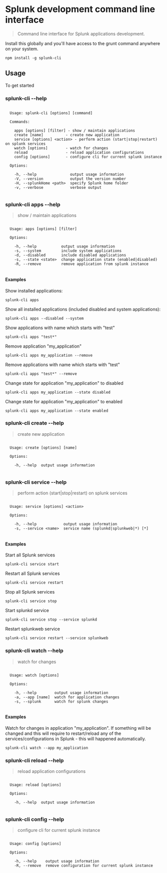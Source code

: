 # Splunk development command line interface

> Command line interface for Splunk applications development.

Install this globally and you'll have access to the grunt command anywhere on your system.

```
npm install -g splunk-cli
```

## Usage

To get started 

### splunk-cli --help

```

  Usage: splunk-cli [options] [command]

  Commands:

    apps [options] [filter] - show / maintain applications
    create [name]          - create new application
    service [options] <action> - perform action (start|stop|restart) on splunk services
    watch [options]        - watch for changes
    reload                 - reload application configurations
    config [options]       - configure cli for current splunk instance

  Options:

    -h, --help               output usage information
    -V, --version            output the version number
    -H, --splunkHome <path>  specify Splunk home folder
    -v, --verbose            verbose output


```

### splunk-cli apps --help

> show / maintain applications

```

  Usage: apps [options] [filter]

  Options:

    -h, --help           output usage information
    -s, --system         include system applications
    -d, --disabled       include disabled applications
    -s, --state <state>  change application state (enabled|disabled)
    -R, --remove         remove application from splunk instance


```

#### Examples

Show installed applications:

```
splunk-cli apps
```

Show all installed applications (included disabled and system applications):

```
splunk-cli apps --disabled --system
```

Show applications with name which starts with "test"

```
splunk-cli apps "test*"
```

Remove application "my_application"

```
splunk-cli apps my_application --remove
```

Remove applications with name which starts with "test"

```
splunk-cli apps "test*" --remove
```

Change state for application "my_application" to disabled

```
splunk-cli apps my_application --state disabled
```

Change state for application "my_application" to enabled

```
splunk-cli apps my_application --state enabled
```

### splunk-cli create --help

> create new application

```

  Usage: create [options] [name]

  Options:

    -h, --help  output usage information


```

### splunk-cli service --help

> perform action (start|stop|restart) on splunk services

```

  Usage: service [options] <action>

  Options:

    -h, --help            output usage information
    -s, --service <name>  service name (splunkd|splunkweb|*) [*]


```

#### Examples

Start all Splunk services

```
splunk-cli service start
```

Restart all Splunk services

```
splunk-cli service restart
```

Stop all Splunk services

```
splunk-cli service stop
```

Start splunkd service

```
splunk-cli service stop --service splunkd
```

Restart splunkweb service

```
splunk-cli service restart --service splunkweb
```

### splunk-cli watch --help

> watch for changes

```

  Usage: watch [options]

  Options:

    -h, --help        output usage information
    -a, --app [name]  watch for application changes
    -s, --splunk      watch for splunk changes


```

#### Examples

Watch for changes in application "my_application". If something will be changed and this will require to restart/reload any of the services/configurations in Splunk - this will happened automatically.

```
splunk-cli watch --app my_application
```


### splunk-cli reload --help

> reload application configurations

```

  Usage: reload [options]

  Options:

    -h, --help  output usage information


```

### splunk-cli config --help

> configure cli for current splunk instance

```

  Usage: config [options]

  Options:

    -h, --help    output usage information
    -R, --remove  remove configuration for current splunk instance


```
